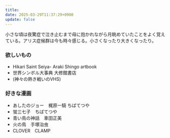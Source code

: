 ```yaml
---
title: 
date: 2025-03-29T11:37:29+0900
update: false
---
```


小さな頃は夜驚症で泣き止むまで母に抱かれながら月眺めていたことをよく覚えている。アリス症候群は今も時々感じる。小さくなったり大きくなったり。


### 欲しいもの
- Hikari Saint Seiya- Araki Shingo artbook
- 世界シンボル大事典 大修館書店
- (神々の熱き戦いのVHS)

### 好きな漫画
- あしたのジョー　梶原一騎 ちばてつや
- 蛍三七子　ちばてつや
- 青い鳥の神話　車田正美
- 火の鳥　手塚治虫
- CLOVER　CLAMP
